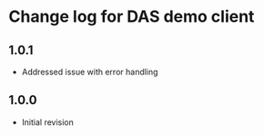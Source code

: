 # Change log for DAS demo client

## 1.0.1

* Addressed issue with error handling

## 1.0.0

* Initial revision
